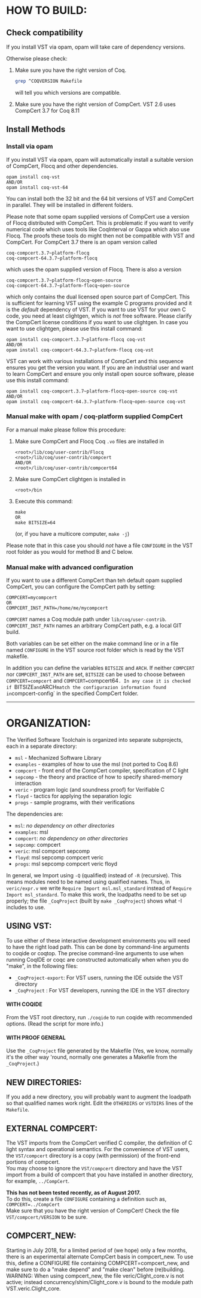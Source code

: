 # HOW TO BUILD:

## Check compatibility

If you install VST via opam, opam will take care of dependency versions.

Otherwise please check:

1. Make sure you have the right version of Coq.  
   ```sh
   grep ^COQVERSION Makefile
   ```
   will tell you which versions are compatible.

2. Make sure you have the right version of CompCert.
   VST 2.6 uses CompCert 3.7 for Coq 8.11

## Install Methods

### Install via opam

If you install VST via opam, opam will automatically install a
suitable version of CompCert, Flocq and other dependencies.
```
opam install coq-vst
AND/OR
opam install coq-vst-64
```
You can install both the 32 bit and the 64 bit versions of VST and
CompCert in parallel. They will be installed in different folders.

Please note that some opam supplied versions of CompCert use a version of
Flocq distributed with CompCert. This is problematic if you want to verify
numerical code which uses tools like CoqInterval or Gappa which also use
Flocq. The proofs these tools do might then not be compatible with VST
and CompCert. For CompCert 3.7 there is an opam version called
```
coq-compcert.3.7~platform-flocq
coq-compcert-64.3.7~platform-flocq
```
which uses the opam supplied version of Flocq. There is also a version
```
coq-compcert.3.7~platform-flocq~open-source
coq-compcert-64.3.7~platform-flocq~open-source
```
which only contains the dual licensed open source part of CompCert. This
is sufficient for learning VST using the example C programs provided and it
is the *default* dependency of VST. If you want to use VST for your own C code,
you need at least clightgen, which is *not* free software. Please clarify the
CompCert license conditions if you want to use clightgen. In case you want to
use clightgen, please use this install command:
```
opam install coq-compcert.3.7~platform-flocq coq-vst
AND/OR
opam install coq-compcert-64.3.7~platform-flocq coq-vst
```
VST can work with various installations of CompCert and this sequence ensures
you get the version you want. If you are an industrial user and want to
learn CompCert and ensure you only install open source software, please
use this install command:
```
opam install coq-compcert.3.7~platform-flocq~open-source coq-vst
AND/OR
opam install coq-compcert-64.3.7~platform-flocq~open-source coq-vst
```

### Manual make with opam / coq-platform supplied CompCert

For a manual make please follow this procedure:

1. Make sure CompCert and Flocq Coq `.vo` files are installed in
   ```
   <root>/lib/coq/user-contrib/Flocq
   <root>/lib/coq/user-contrib/compcert
   AND/OR
   <root>/lib/coq/user-contrib/compcert64
   ```

2. Make sure CompCert clightgen is installed in
   ```
   <root>/bin
   ```

3. Execute this command:
   ```
   make
   OR
   make BITSIZE=64
   ```  
   (or, if you have a multicore computer,  `make -j`)

Please note that in this case you should *not* have a file `CONFIGURE` in
the VST root folder as you would for method B and C below.

### Manual make with advanced configuration

If you want to use a different CompCert than teh default opam supplied
CompCert, you can configure the CompCert path by setting:
```
COMPCERT=mycompcert
OR
COMPCERT_INST_PATH=/home/me/mycompcert
```
`COMPCERT` names a Coq module path under `lib/coq/user-contrib`.
`COMPCERT_INST_PATH` names an arbitrary CompCert path, e.g. a local GIT build.

Both variables can be set either on the make command line or in a file named
`CONFIGURE` in the VST source root folder which is read by the VST makefile.

In addition you can define the variables `BITSIZE` and `ARCH`. If neither
`COMPCERT` nor `COMPCERT_INST_PATH` are set, `BITSIZE` can be used to
choose between `COMPCERT=compcert` and `COMPCERT=`compcert64`. In any case
it is checked if `BITSIZE` and `ARCH` match the configurazion information
found in `compcert-config` in the specified CompCert folder.

--------------------------------------------------------------------------------

# ORGANIZATION:

The Verified Software Toolchain is organized into separate subprojects,
each in a separate directory:

- `msl` -   Mechanized Software Library
- `examples` - examples of how to use the msl (not ported to Coq 8.6)
- `compcert` -   front end of the CompCert compiler, specification of C light
- `sepcomp` - the theory and practice of how to specify shared-memory interaction
- `veric` -  program logic (and soundness proof) for Verifiable C
- `floyd` -  tactics for applying the separation logic
- `progs` -  sample programs, with their verifications

The dependencies are:

- `msl`:   _no dependency on other directories_
- `examples`: msl
- `compcert`: _no dependency on other directories_
- `sepcomp`: compcert
- `veric`:  msl compcert sepcomp
- `floyd`: msl sepcomp compcert veric
- `progs`: msl sepcomp compcert veric floyd

In general, we Import using `-Q` (qualified) instead of `-R`
(recursive).  This means modules need to be named using qualified names.
Thus, in `veric/expr.v` we write `Require Import msl.msl_standard`
instead of `Require Import msl_standard`.  To make this work, the loadpaths
need to be set up properly; the file `_CoqProject` (built by `make _CoqProject`)
shows what -I includes to use.

## USING VST:

To use either of these interactive development environments you will
need to have the right load path.  This can be done by command-line
arguments to coqide or coqtop.  The precise command-line arguments
to use when running CoqIDE or coqc are constructed automatically when
when you do "make", in the following files:

- `_CoqProject-export`: For VST users, running the IDE outside the VST directory
- `_CoqProject` : For VST developers, running the IDE in the VST directory

#### WITH COQIDE

From the VST root directory, run `./coqide` to run coqide with recommended options.
(Read the script for more info.)

#### WITH PROOF GENERAL

Use the `_CoqProject` file generated by the Makefile
   (Yes, we know, normally it's the other way 'round, normally one generates
    a Makefile from the `_CoqProject`.)

## NEW DIRECTORIES:

If you add a new directory, you will probably want to augment the loadpath
so that qualified names work right.  Edit the `OTHERDIRS` or `VSTDIRS` lines of
the `Makefile`.

## EXTERNAL COMPCERT:

The VST imports from the CompCert verified C compiler, the definition
of C light syntax and operational semantics.  For the convenience of
VST users, the `VST/compcert` directory is a copy (with permission) of
the front-end portions of compcert.  
You may choose to ignore the `VST/compcert` directory and have
the VST import from a build of compcert that you have installed in
another directory, for example,  `../CompCert`.

**This has not been tested recently, as of August 2017.**  
To do this, create a file `CONFIGURE` containing a definition such as,
  `COMPCERT=../CompCert`  
Make sure that you have the right version of CompCert!  Check
the file `VST/compcert/VERSION` to be sure.

## COMPCERT_NEW:
Starting in July 2018, for a limited period of (we hope) only a few months,
there is an experimental alternate CompCert basis in compcert_new.
To use this, define a CONFIGURE file containing  COMPCERT=compcert_new,
and make sure to do a "make depend" and "make clean" before (re)building.
WARNING:  When using compcert_new, the file veric/Clight_core.v
is not active; instead concurrency/shim/Clight_core.v is bound to the
module path VST.veric.Clight_core.
